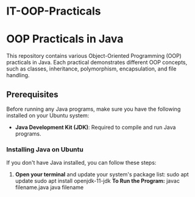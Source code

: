 # IT-OOP-Practicals
# OOP Practicals in Java

This repository contains various Object-Oriented Programming (OOP) practicals in Java. Each practical demonstrates different OOP concepts, such as classes, inheritance, polymorphism, encapsulation, and file handling.

## Prerequisites

Before running any Java programs, make sure you have the following installed on your Ubuntu system:

- **Java Development Kit (JDK)**: Required to compile and run Java programs.

### Installing Java on Ubuntu

If you don't have Java installed, you can follow these steps:

1. **Open your terminal** and update your system's package list:
   sudo apt update
   sudo apt install openjdk-11-jdk
**To Run the Program:**
   javac filename.java
   java filename

   
